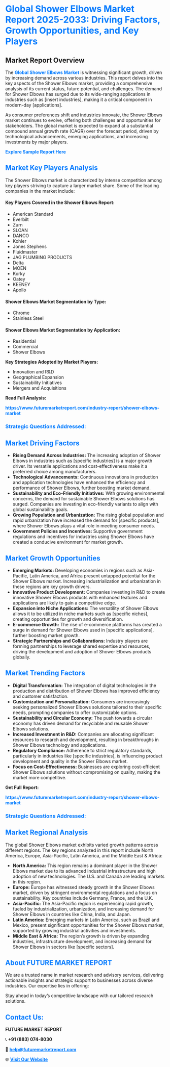<h1 style="color: #007BFF;">Global Shower Elbows Market Report 2025-2033: Driving Factors, Growth Opportunities, and Key Players</h1>

<section id="overview">
<h2>Market Report Overview</h2>
<p>The <a href="https://www.futuremarketreport.com/industry-report/shower-elbows-market" style="color: #007BFF; text-decoration: none;"><strong>Global Shower Elbows Market</strong></a> is witnessing significant growth, driven by increasing demand across various industries. This report delves into the key aspects of the Shower Elbows market, providing a comprehensive analysis of its current status, future potential, and challenges. The demand for Shower Elbows has surged due to its wide-ranging applications in industries such as [insert industries], making it a critical component in modern-day [applications].</p>
<p>As consumer preferences shift and industries innovate, the Shower Elbows market continues to evolve, offering both challenges and opportunities for stakeholders. The global market is expected to expand at a substantial compound annual growth rate (CAGR) over the forecast period, driven by technological advancements, emerging applications, and increasing investments by major players.</p>
</section>

<section id="overview">
<p><a href="https://www.futuremarketreport.com/request-sample/reportId=128709" style="color: #007BFF; text-decoration: none;"><strong>Explore Sample Report Here</strong></a></p>
</section>

<section id="key-players">
<h2 style="color: #007BFF;">Market Key Players Analysis</h2>
<p>The Shower Elbows market is characterized by intense competition among key players striving to capture a larger market share. Some of the leading companies in the market include:</p>
<h4>Key Players Covered in the Shower Elbows Report:</h4>
<ul><li>American Standard</li><li>Everbilt</li><li>Zurn</li><li>SLOAN</li><li>DANCO</li><li>Kohler</li><li>Jones Stephens</li><li>Fluidmaster</li><li>JAG PLUMBING PRODUCTS</li><li>Delta</li><li>MOEN</li><li>Korky</li><li>Oatey</li><li>KEENEY</li><li>Apollo</li></ul>
<h4>Shower Elbows Market Segmentation by Type:</h4>
<ul><li>Chrome</li><li>Stainless Steel</li></ul>

<h4>Shower Elbows Market Segmentation by Application:</h4>
<ul><li>Residential</li><li>Commercial</li><li>Shower Elbows</li></ul>
<p><strong>Key Strategies Adopted by Market Players:</strong></p>
<ul>
<li>Innovation and R&D</li>
<li>Geographical Expansion</li>
<li>Sustainability Initiatives</li>
<li>Mergers and Acquisitions</li>
</ul>
</section>

<section>
<p><strong>Read Full Analysis: </strong></p><a href="https://www.futuremarketreport.com/industry-report/shower-elbows-market" style="color: #007BFF; text-decoration: none;"><strong>https://www.futuremarketreport.com/industry-report/shower-elbows-market</strong></a>
<h3 style="color: #007BFF;">Strategic Questions Addressed:</h3>
</section>

<section id="driving-factors">
<h2 style="color: #007BFF;">Market Driving Factors</h2>
<ul>
<li><strong>Rising Demand Across Industries:</strong> The increasing adoption of Shower Elbows in industries such as [specific industries] is a major growth driver. Its versatile applications and cost-effectiveness make it a preferred choice among manufacturers.</li>
<li><strong>Technological Advancements:</strong> Continuous innovations in production and application technologies have enhanced the efficiency and performance of Shower Elbows, further boosting market demand.</li>
<li><strong>Sustainability and Eco-Friendly Initiatives:</strong> With growing environmental concerns, the demand for sustainable Shower Elbows solutions has surged. Companies are investing in eco-friendly variants to align with global sustainability goals.</li>
<li><strong>Growing Population and Urbanization:</strong> The rising global population and rapid urbanization have increased the demand for [specific products], where Shower Elbows plays a vital role in meeting consumer needs.</li>
<li><strong>Government Policies and Incentives:</strong> Supportive government regulations and incentives for industries using Shower Elbows have created a conducive environment for market growth.</li>
</ul>
</section>

<section id="growth-opportunities">
<h2 style="color: #007BFF;">Market Growth Opportunities</h2>
<ul>
<li><strong>Emerging Markets:</strong> Developing economies in regions such as Asia-Pacific, Latin America, and Africa present untapped potential for the Shower Elbows market. Increasing industrialization and urbanization in these regions are key growth drivers.</li>
<li><strong>Innovative Product Development:</strong> Companies investing in R&D to create innovative Shower Elbows products with enhanced features and applications are likely to gain a competitive edge.</li>
<li><strong>Expansion into Niche Applications:</strong> The versatility of Shower Elbows allows it to be utilized in niche markets such as [specific niches], creating opportunities for growth and diversification.</li>
<li><strong>E-commerce Growth:</strong> The rise of e-commerce platforms has created a surge in demand for Shower Elbows used in [specific applications], further boosting market growth.</li>
<li><strong>Strategic Partnerships and Collaborations:</strong> Industry players are forming partnerships to leverage shared expertise and resources, driving the development and adoption of Shower Elbows products globally.</li>
</ul>
</section>

<section id="trending-factors">
<h2 style="color: #007BFF;">Market Trending Factors</h2>
<ul>
<li><strong>Digital Transformation:</strong> The integration of digital technologies in the production and distribution of Shower Elbows has improved efficiency and customer satisfaction.</li>
<li><strong>Customization and Personalization:</strong> Consumers are increasingly seeking personalized Shower Elbows solutions tailored to their specific needs, prompting companies to offer customizable options.</li>
<li><strong>Sustainability and Circular Economy:</strong> The push towards a circular economy has driven demand for recyclable and reusable Shower Elbows solutions.</li>
<li><strong>Increased Investment in R&D:</strong> Companies are allocating significant resources to research and development, resulting in breakthroughs in Shower Elbows technology and applications.</li>
<li><strong>Regulatory Compliance:</strong> Adherence to strict regulatory standards, particularly in industries like [specific industries], is influencing product development and quality in the Shower Elbows market.</li>
<li><strong>Focus on Cost-Effectiveness:</strong> Businesses are exploring cost-efficient Shower Elbows solutions without compromising on quality, making the market more competitive.</li>
</ul>
</section>

<section>
<p><strong>Get Full Report: </strong></p><a href="https://www.futuremarketreport.com/industry-report/shower-elbows-market" style="color: #007BFF; text-decoration: none;"><strong>https://www.futuremarketreport.com/industry-report/shower-elbows-market</strong></a>
<h3 style="color: #007BFF;">Strategic Questions Addressed:</h3>
</section>


<section id="regional-analysis">
<h2 style="color: #007BFF;">Market Regional Analysis</h2>
<p>The global Shower Elbows market exhibits varied growth patterns across different regions. The key regions analyzed in this report include North America, Europe, Asia-Pacific, Latin America, and the Middle East & Africa:</p>
<ul>
<li><strong>North America:</strong> This region remains a dominant player in the Shower Elbows market due to its advanced industrial infrastructure and high adoption of new technologies. The U.S. and Canada are leading markets in this region.</li>
<li><strong>Europe:</strong> Europe has witnessed steady growth in the Shower Elbows market, driven by stringent environmental regulations and a focus on sustainability. Key countries include Germany, France, and the U.K.</li>
<li><strong>Asia-Pacific:</strong> The Asia-Pacific region is experiencing rapid growth, fueled by industrialization, urbanization, and increasing demand for Shower Elbows in countries like China, India, and Japan.</li>
<li><strong>Latin America:</strong> Emerging markets in Latin America, such as Brazil and Mexico, present significant opportunities for the Shower Elbows market, supported by growing industrial activities and investments.</li>
<li><strong>Middle East & Africa:</strong> The region’s growth is driven by expanding industries, infrastructure development, and increasing demand for Shower Elbows in sectors like [specific sectors].</li>
</ul>
</section>

<footer>
<h2 style="color: #007BFF;">About FUTURE MARKET REPORT</h2>
<p>We are a trusted name in market research and advisory services, delivering actionable insights and strategic support to businesses across diverse industries. Our expertise lies in offering:</p>

<p>Stay ahead in today’s competitive landscape with our tailored research solutions.</p>

<h2 style="color: #007BFF;">Contact Us:</h2>
<p><strong>FUTURE MARKET REPORT</strong></p>
<p>📞 <strong>+91 (883) 074-8030</strong></p>
<p>📧 <strong><a href="mailto:help@futuremarketreport.com" style="color: #007BFF;">help@futuremarketreport.com</a></strong></p>
<p>🌐 <strong><a href="https://www.futuremarketreport.com/" style="color: #007BFF;">Visit Our Website</a></strong></p>
</footer>